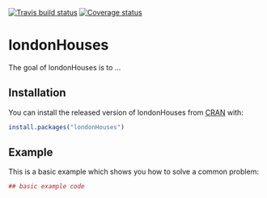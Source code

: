 [![Travis build status](https://travis-ci.org/OliEllTay/londonHouses.svg?branch=master)](https://travis-ci.org/OliEllTay/londonHouses)
[![Coverage status](https://codecov.io/gh/OliEllTay/londonHouses/branch/master/graph/badge.svg)](https://codecov.io/github/OliEllTay/londonHouses?branch=master)
# londonHouses

The goal of londonHouses is to ...

## Installation

You can install the released version of londonHouses from [CRAN](https://CRAN.R-project.org) with:

``` r
install.packages("londonHouses")
```

## Example

This is a basic example which shows you how to solve a common problem:

``` r
## basic example code
```

